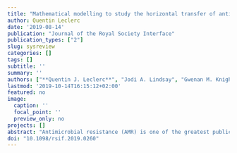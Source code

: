 ```yaml
---
title: "Mathematical modelling to study the horizontal transfer of antimicrobial resistance genes in bacteria: current state of the field and recommendations"
author: Quentin Leclerc
date: '2019-08-14'
publication: "Journal of the Royal Society Interface"
publication_types: ["2"]
slug: sysreview
categories: []
tags: []
subtitle: ''
summary: ''
authors: ["**Quentin J. Leclerc**", "Jodi A. Lindsay", "Gwenan M. Knight"]
lastmod: '2019-10-14T16:15:12+02:00'
featured: no
image:
  caption: ''
  focal_point: ''
  preview_only: no
projects: []
abstract: "Antimicrobial resistance (AMR) is one of the greatest public health challenges we are currently facing. To develop effective interventions against this, it is essential to understand the processes behind the spread of AMR. These are partly dependent on the dynamics of horizontal transfer of resistance genes between bacteria, which can occur by conjugation (direct contact), transformation (uptake from the environment) or transduction (mediated by bacteriophages). Mathematical modelling is a powerful tool to investigate the dynamics of AMR; however, the extent of its use to study the horizontal transfer of AMR genes is currently unclear. In this systematic review, we searched for mathematical modelling studies that focused on horizontal transfer of AMR genes. We compared their aims and methods using a list of predetermined criteria and used our results to assess the current state of this research field. Of the 43 studies we identified, most focused on the transfer of single genes by conjugation in Escherichia coli in culture and its impact on the bacterial evolutionary dynamics. Our findings highlight the existence of an important research gap in the dynamics of transformation and transduction and the overall public health implications of horizontal transfer of AMR genes. To further develop this field and improve our ability to control AMR, it is essential that we clarify the structural complexity required to study the dynamics of horizontal gene transfer, which will require cooperation between microbiologists and modellers."
doi: "10.1098/rsif.2019.0260"
---
```

